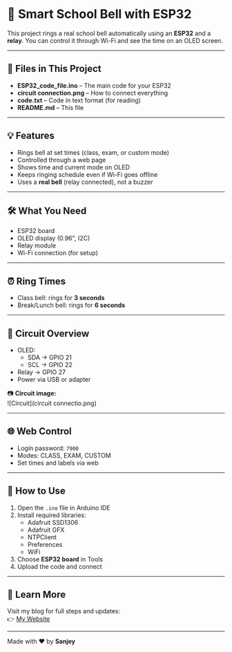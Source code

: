 # 🔔 Smart School Bell with ESP32

This project rings a real school bell automatically using an **ESP32** and a **relay**. You can control it through Wi-Fi and see the time on an OLED screen.

---

## 📁 Files in This Project

- **ESP32_code_file.ino** – The main code for your ESP32
- **circuit connection.png** – How to connect everything
- **code.txt** – Code in text format (for reading)
- **README.md** – This file

---

## 💡 Features

- Rings bell at set times (class, exam, or custom mode)
- Controlled through a web page
- Shows time and current mode on OLED
- Keeps ringing schedule even if Wi-Fi goes offline
- Uses a **real bell** (relay connected), not a buzzer

---

## 🛠 What You Need

- ESP32 board  
- OLED display (0.96", I2C)  
- Relay module  
- Wi-Fi connection (for setup)

---

## ⏰ Ring Times

- Class bell: rings for **3 seconds**  
- Break/Lunch bell: rings for **6 seconds**

---

## 🔌 Circuit Overview

- OLED:  
  - SDA → GPIO 21  
  - SCL → GPIO 22  
- Relay → GPIO 27  
- Power via USB or adapter

📷 **Circuit image:**  
![Circuit](circuit connectio.png)

---

## 🌐 Web Control

- Login password: `7900`  
- Modes: CLASS, EXAM, CUSTOM  
- Set times and labels via web

---

## 📲 How to Use

1. Open the `.ino` file in Arduino IDE
2. Install required libraries:
   - Adafruit SSD1306  
   - Adafruit GFX  
   - NTPClient  
   - Preferences  
   - WiFi  
3. Choose **ESP32 board** in Tools  
4. Upload the code and connect

---

## 📘 Learn More

Visit my blog for full steps and updates:  
👉 [My Website](https://satower9thgen.blogspot.com/2025/07/smart-bell-system-web-control-offline.html)

---

Made with ❤️ by **Sanjey**
